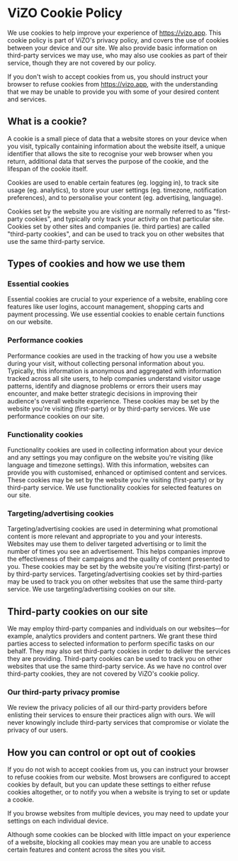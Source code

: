# ViZO Cookie Policy

We use cookies to help improve your experience of https://vizo.app. This cookie policy is part of ViZO's privacy policy, and covers the use of cookies between your device and our site. We also provide basic information on third-party services we may use, who may also use cookies as part of their service, though they are not covered by our policy.

If you don't wish to accept cookies from us, you should instruct your browser to refuse cookies from https://vizo.app, with the understanding that we may be unable to provide you with some of your desired content and services.

## What is a cookie?

A cookie is a small piece of data that a website stores on your device when you visit, typically containing information about the website itself, a unique identifier that allows the site to recognise your web browser when you return, additional data that serves the purpose of the cookie, and the lifespan of the cookie itself.

Cookies are used to enable certain features (eg. logging in), to track site usage (eg. analytics), to store your user settings (eg. timezone, notification preferences), and to personalise your content (eg. advertising, language).

Cookies set by the website you are visiting are normally referred to as "first-party cookies", and typically only track your activity on that particular site. Cookies set by other sites and companies (ie. third parties) are called "third-party cookies", and can be used to track you on other websites that use the same third-party service.

## Types of cookies and how we use them

### Essential cookies

Essential cookies are crucial to your experience of a website, enabling core features like user logins, account management, shopping carts and payment processing. We use essential cookies to enable certain functions on our website.

### Performance cookies

Performance cookies are used in the tracking of how you use a website during your visit, without collecting personal information about you. Typically, this information is anonymous and aggregated with information tracked across all site users, to help companies understand visitor usage patterns, identify and diagnose problems or errors their users may encounter, and make better strategic decisions in improving their audience's overall website experience. These cookies may be set by the website you're visiting (first-party) or by third-party services. We use performance cookies on our site.

### Functionality cookies

Functionality cookies are used in collecting information about your device and any settings you may configure on the website you're visiting (like language and timezone settings). With this information, websites can provide you with customised, enhanced or optimised content and services. These cookies may be set by the website you're visiting (first-party) or by third-party service. We use functionality cookies for selected features on our site.

### Targeting/advertising cookies

Targeting/advertising cookies are used in determining what promotional content is more relevant and appropriate to you and your interests. Websites may use them to deliver targeted advertising or to limit the number of times you see an advertisement. This helps companies improve the effectiveness of their campaigns and the quality of content presented to you. These cookies may be set by the website you're visiting (first-party) or by third-party services. Targeting/advertising cookies set by third-parties may be used to track you on other websites that use the same third-party service. We use targeting/advertising cookies on our site.

## Third-party cookies on our site

We may employ third-party companies and individuals on our websites—for example, analytics providers and content partners. We grant these third parties access to selected information to perform specific tasks on our behalf. They may also set third-party cookies in order to deliver the services they are providing. Third-party cookies can be used to track you on other websites that use the same third-party service. As we have no control over third-party cookies, they are not covered by ViZO's cookie policy.

### Our third-party privacy promise

We review the privacy policies of all our third-party providers before enlisting their services to ensure their practices align with ours. We will never knowingly include third-party services that compromise or violate the privacy of our users.

## How you can control or opt out of cookies

If you do not wish to accept cookies from us, you can instruct your browser to refuse cookies from our website. Most browsers are configured to accept cookies by default, but you can update these settings to either refuse cookies altogether, or to notify you when a website is trying to set or update a cookie.

If you browse websites from multiple devices, you may need to update your settings on each individual device.

Although some cookies can be blocked with little impact on your experience of a website, blocking all cookies may mean you are unable to access certain features and content across the sites you visit.
